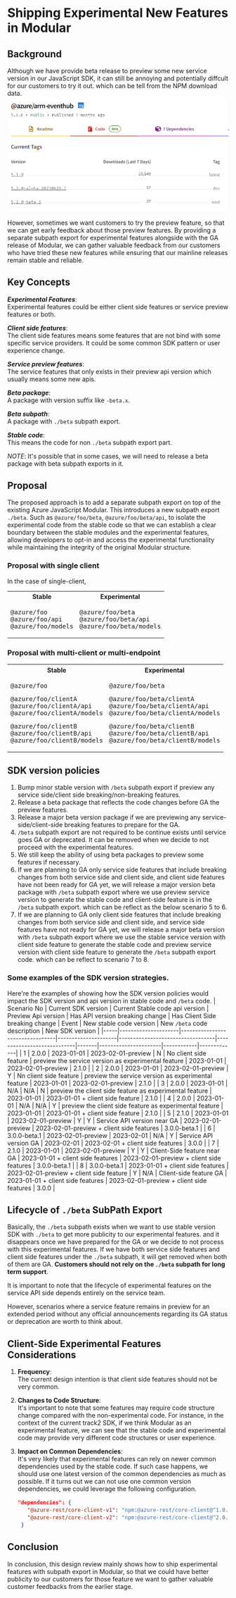 # Shipping Experimental New Features in Modular

## Background

Although we have provide beta release to preview some new service version in our JavaScript SDK, it can still be annoying and potentially diffcult for our customers to try it out. which can be tell from the NPM download data.
![NPM download data for @azure/arm-eventhub in different tag](image.png)  

However, sometimes we want customers to try the preview feature, so that we can get early feedback about those preview features. By providing a separate subpath export for experimental features alongside with the GA release of Modular, we can gather valuable feedback from our customers who have tried these new features while ensuring that our mainline releases remain stable and reliable.  

## Key Concepts

**_Experimental Features_**:  
Experimental features could be either client side features or service preview features or both.  

**_Client side features_**:  
The client side features means some features that are not bind with some specific service providers. It could be some common SDK pattern or user experience change.

**_Service preview features_**:  
The service features that only exists in their preview api version which usually means some new apis.

**_Beta package_**:  
A package with version suffix like `-beta.x`.

**_Beta subpath_**:  
A package with `./beta` subpath export.  

**_Stable code_**:  
This means the code for non `./beta` subpath export part.

_NOTE_: It's possible that in some cases, we will need to release a beta package with beta subpath exports in it.

## Proposal

The proposed approach is to add a separate subpath export on top of the existing Azure JavaScript Modular. This introduces a new subpath export `./beta`. Such as `@azure/foo/beta`, `@azure/foo/beta/api`, to isolate the experimental code from the stable code so that we can establish a clear boundary between the stable modules and the experimental features, allowing developers to opt-in and access the experimental functionality while maintaining the integrity of the original Modular structure.

### Proposal with single client

In the case of single-client,

<!-- markdownlint-disable MD033 -->
<table>
  <tr>
    <th>Stable</th>
    <th>Experimental</th>
  </tr>
  <tr>
    <td>
      <pre lang="typescript">
@azure/foo
@azure/foo/api
@azure/foo/models
</pre>
</td>
<td>
<pre lang="typescript">
@azure/foo/beta
@azure/foo/beta/api
@azure/foo/beta/models
</pre>
</td>
  </tr>
</table>
<!-- markdownlint-enable MD033 -->

### Proposal with multi-client or multi-endpoint

<!-- markdownlint-disable MD033 -->
<table>
  <tr>
    <th>Stable</th>
    <th>Experimental</th>
  </tr>
  <tr>
    <td>
      <pre lang="typescript">
@azure/foo
</pre>
<pre lang="typescript">
@azure/foo/clientA
@azure/foo/clientA/api
@azure/foo/clientA/models
</pre>
<pre lang="typescript">
@azure/foo/clientB
@azure/foo/clientB/api
@azure/foo/clientB/models
</pre>
</td>
<td>
<pre lang="typescript">
@azure/foo/beta
</pre>
<pre lang="typescript">
@azure/foo/beta/clientA
@azure/foo/beta/clientA/api
@azure/foo/beta/clientA/models
</pre>
<pre lang="typescript">
@azure/foo/beta/clientB
@azure/foo/beta/clientB/api
@azure/foo/beta/clientB/models
</pre>
</td>
  </tr>
</table>
<!-- markdownlint-enable MD033 -->

## SDK version policies  

1. Bump minor stable version with `/beta` subpath export if preview any service side/client side breaking/non-breaking features.
1. Release a beta package that reflects the code changes before GA the preview features.
1. Release a major beta version package if we are previewing any service-side/client-side breaking features to prepare for the GA.
1. `/beta` subpath export are not required to be continue exists until service goes GA or deprecated. It can be removed when we decide to not proceed with the experimental features.  
1. We still keep the ability of using beta packages to preview some features if necessary.
1. If we are planning to GA only service side features that include breaking changes from both service side and client side, and client side features have not been ready for GA yet, we will release a major version beta package with `/beta` subpath export where we use preview service version to generate the stable code and client-side feature is in the `/beta` subpath export. which can be reflect as the below scenario 5 to 6.
1. If we are planning to GA only client side features that include breaking changes from both service side and client side, and service side features have not ready for GA yet, we will release a major beta version with `/beta` subpath export where we use the stable service version with client side feature to generate the stable code and preview service version with client side feature to generate the `/beta` subpath export code. which can be reflect to scenario 7 to 8.

### Some examples of the SDK version strategies.
Here're the examples of showing how the SDK version policies would impact the SDK version and api version in stable code and `/beta` code.
| Scenario No | Current SDK version |	Current Stable code api version	| Preview Api version	 | Has API version breaking change |	Has Client Side breaking change	| Event	| New stable code version |	New `/beta` code description	| New SDK version |
|-----|---------------------|---------------------------------|---------------------|----------------------------------|----------------------------|-------|----------------------|------------|-------------|
| 1 | 2.0.0 | 2023-01-01 | 2023-02-01-preview | N | No client side feature | preview the service version as experimental feature | 2023-01-01 | 2023-02-01-preview | 2.1.0 |
| 2 | 2.0.0 | 2023-01-01 | 2023-02-01-preview | Y | Nn client side feature | preview the service version as experimental feature | 2023-01-01 | 2023-02-01-preview | 2.1.0 |
| 3 | 2.0.0 | 2023-01-01 | N/A | N/A | N | preview the client side feature as experimental feature | 2023-01-01 | 2023-01-01 + client side feature | 2.1.0 |
| 4 | 2.0.0 | 2023-01-01 | N/A | N/A | Y | preview the client side feature as experimental feature | 2023-01-01 | 2023-01-01 + client side feature | 2.1.0 |
| 5 | 2.1.0 | 2023-01-01 | 2023-02-01-preview | Y | Y | Service API version near GA | 2023-02-01-preview | 2023-02-01-preview + client side features | 3.0.0-beta.1 |
| 6 | 3.0.0-beta.1 | 2023-02-01-preview | 2023-02-01 | N/A | Y | Service API version GA | 2023-02-01 | 2023-02-01 + client side features | 3.0.0 |
| 7 | 2.1.0 | 2023-01-01 | 2023-02-01-preview | Y | Y | Client-Side feature near GA | 2023-01-01 + client side features | 2023-02-01-preview + client side features | 3.0.0-beta.1 |
| 8 | 3.0.0-beta.1 | 2023-01-01 + client side features | 2023-02-01-preview + client side feature | Y | N/A | Client-side feature GA | 2023-01-01 + client side features | 2023-02-01-preview + client side features | 3.0.0 |

## Lifecycle of `./beta` SubPath Export

Basically, the `./beta` subpath exists when we want to use stable version SDK with `./beta` to get more publicity to our experimental features. and it disappears once we have prepared for the GA or we decide to not process with this experimental features. If we have both service side features and client side features under the `./beta` subpath, it will get removed when both of them are GA.   **Customers should not rely on the `./beta` subpath for long term support**. 

It is important to note that the lifecycle of experimental features on the service API side depends entirely on the service team.  

However, scenarios where a service feature remains in preview for an extended period without any official announcements regarding its GA status or deprecation are worth to think about.

## Client-Side Experimental Features Considerations

1. **Frequency**:  
  The current design intention is that client side features should not be very common.

1. **Changes to Code Structure**:  
  It's important to note that some features may require code structure change compared with the non-experimental code. For instance, in the context of the current track2 SDK, if we think Modular as an experimental feature, we can see that the stable code and experimental code may provide very different code structures or user experience.

1. **Impact on Common Dependencies**:  
  It's very likely that experimental features can rely on newer common dependencies used by the stable code. If such case happens, we should use one latest version of the common dependencies as much as possible. If it turns out we can not use one common version dependencies, we could leverage the following configuration.

   ```json
   "dependencies": {
      "@azure-rest/core-client-v1": "npm:@azure-rest/core-client@^1.0.0",
      "@azure-rest/core-client-v2": "npm:@azure-rest/core-client@^2.0.0"
    } 
   ```

## Conclusion

In conclusion, this design review mainly shows how to ship experimental features with subpath export in Modular, so that we could have better publicity to our customers for those feature we want to gather valuable customer feedbacks from the earlier stage.  
